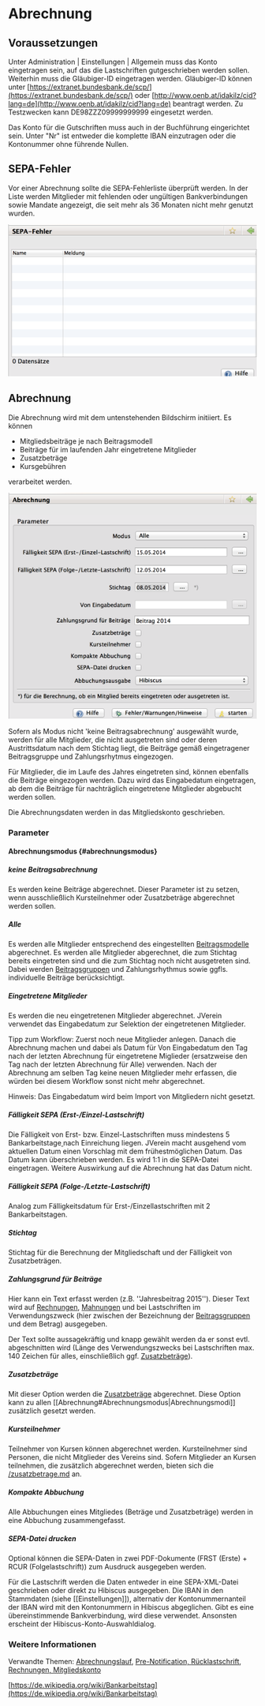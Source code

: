 # Abrechnung

## Voraussetzungen

Unter Administration \| Einstellungen \| Allgemein muss das Konto eingetragen sein, auf das die Lastschriften gutgeschrieben werden sollen. Weiterhin muss die Gläubiger-ID eingetragen werden. Gläubiger-ID können unter [https://extranet.bundesbank.de/scp/](https://extranet.bundesbank.de/scp/) oder [http://www.oenb.at/idakilz/cid?lang=de](http://www.oenb.at/idakilz/cid?lang=de) beantragt werden. Zu Testzwecken kann DE98ZZZ09999999999 eingesetzt werden.

Das Konto für die Gutschriften muss auch in der Buchführung eingerichtet sein. Unter "Nr" ist entweder die komplette IBAN einzutragen oder die Kontonummer ohne führende Nullen.

## SEPA-Fehler

Vor einer Abrechnung sollte die SEPA-Fehlerliste überprüft werden. In der Liste werden Mitglieder mit fehlenden oder ungültigen Bankverbindungen sowie Mandate angezeigt, die seit mehr als 36 Monaten nicht mehr genutzt wurden.

![](/assets/SEPAFehler.png)

## Abrechnung

Die Abrechnung wird mit dem untenstehenden Bildschirm initiiert. Es können

* Mitgliedsbeiträge je nach Beitragsmodell
* Beiträge für im laufenden Jahr eingetretene Mitglieder
* Zusatzbeträge
* Kursgebühren

verarbeitet werden.

![](/assets/Abrechnung.png)

Sofern als Modus nicht 'keine Beitragsabrechnung' ausgewählt wurde, werden für alle Mitglieder, die nicht ausgetreten sind oder deren Austrittsdatum nach dem Stichtag liegt, die Beiträge gemäß eingetragener Beitragsgruppe und Zahlungsrhytmus eingezogen.

Für Mitglieder, die im Laufe des Jahres eingetreten sind, können ebenfalls die Beiträge eingezogen werden. Dazu wird das Eingabedatum eingetragen, ab dem die Beiträge für nachträglich eingetretene Mitglieder abgebucht werden sollen.

Die Abrechnungsdaten werden in das Mitgliedskonto geschrieben.

### Parameter

#### Abrechnungsmodus {#abrechnungsmodus}

##### keine Beitragsabrechnung

Es werden keine Beiträge abgerechnet. Dieser Parameter ist zu setzen, wenn ausschließlich Kursteilnehmer oder Zusatzbeträge abgerechnet werden sollen.

##### Alle

Es werden alle Mitglieder entsprechend des eingestellten [Beitragsmodelle](/beitragsmodelle.md) abgerechnet. Es werden alle Mitglieder abgerechnet, die zum Stichtag bereits eingetreten sind und die zum Stichtag noch nicht ausgetreten sind. Dabei werden [Beitragsgruppen](/beitragsgruppen.md) und Zahlungsrhythmus sowie ggfls. individuelle Beiträge berücksichtigt.

##### Eingetretene Mitglieder

Es werden die neu eingetretenen Mitglieder abgerechnet. JVerein verwendet das Eingabedatum zur Selektion der eingetretenen Mitglieder.

Tipp zum Workflow: Zuerst noch neue Mitglieder anlegen. Danach die Abrechnung machen und dabei als Datum für Von Eingabedatum den Tag nach der letzten Abrechnung für eingetretene Miglieder \(ersatzweise den Tag nach der letzten Abrechnung für Alle\) verwenden. Nach der Abrechnung am selben Tag keine neuen Mitglieder mehr erfassen, die würden bei diesem Workflow sonst nicht mehr abgerechnet.

Hinweis: Das Eingabedatum wird beim Import von Mitgliedern nicht gesetzt.

##### Fälligkeit SEPA \(Erst-/Einzel-Lastschrift\)

Die Fälligkeit von Erst- bzw. Einzel-Lastschriften muss mindestens 5 Bankarbeitstage[ ](/bankarbeitstage.md)nach Einreichung liegen. JVerein macht ausgehend vom aktuellen Datum einen Vorschlag mit dem frühestmöglichen Datum. Das Datum kann überschrieben werden. Es wird 1:1 in die SEPA-Datei eingetragen. Weitere Auswirkung auf die Abrechnung hat das Datum nicht.

##### Fälligkeit SEPA \(Folge-/Letzte-Lastschrift\)

Analog zum Fälligkeitsdatum für Erst-/Einzellastschriften mit 2 Bankarbeitstagen.

##### Stichtag

Stichtag für die Berechnung der Mitgliedschaft und der Fälligkeit von Zusatzbeträgen.

##### Zahlungsgrund für Beiträge

Hier kann ein Text erfasst werden \(z.B. ''Jahresbeitrag 2015''\). Dieser Text wird auf [Rechnungen](/rechnungen.md), [Mahnungen](/mahnungen.md) und bei Lastschriften im Verwendungszweck \(hier zwischen der Bezeichnung der [Beitragsgruppen](/beitragsgruppen.md) und dem Betrag\) ausgegeben.

Der Text sollte aussagekräftig und knapp gewählt werden da er sonst evtl. abgeschnitten wird \(Länge des Verwendungszwecks bei Lastschriften max. 140 Zeichen für alles, einschließlich ggf. [Zusatzbeträge](/zusatzbetrage.md)\).

##### Zusatzbeträge

Mit dieser Option werden die [Zusatzbeträge](/zusatzbetrage.md) abgerechnet. Diese Option kann zu allen \[\[Abrechnung\#Abrechnungsmodus\|Abrechnungsmodi\]\] zusätzlich gesetzt werden.

##### Kursteilnehmer

Teilnehmer von Kursen können abgerechnet werden. Kursteilnehmer sind Personen, die nicht Mitglieder des Vereins sind. Sofern Mitglieder an Kursen teilnehmen, die zusätzlich abgerechnet werden, bieten sich die [/zusatzbetrage.md](/zusatzbetrage.md) an.

##### Kompakte Abbuchung

Alle Abbuchungen eines Mitgliedes \(Beträge und Zusatzbeträge\) werden in eine Abbuchung zusammengefasst.

##### SEPA-Datei drucken

Optional können die SEPA-Daten in zwei PDF-Dokumente \(FRST \(Erste\) + RCUR \(Folgelastschrift\)\) zum Ausdruck ausgegeben werden.

Für die Lastschrift werden die Daten entweder in eine SEPA-XML-Datei geschrieben oder direkt zu Hibiscus ausgegeben. Die IBAN in den Stammdaten \(siehe \[\[Einstellungen\]\]\), alternativ der Kontonummernanteil der IBAN wird mit den Kontonummern in Hibiscus abgeglichen. Gibt es eine übereinstimmende Bankverbindung, wird diese verwendet. Ansonsten erscheint der Hibiscus-Konto-Auswahldialog.

### Weitere Informationen

Verwandte Themen: [Abrechnungslauf](/abrechnungslauf.md), [Pre-Notification, ](/pre-notification.md)[Rücklastschrift](/rucklastschrift.md), [Rechnungen, ](/rechnungen.md)[Mitgliedskonto](/mitgliedskonto.md)

[https://de.wikipedia.org/wiki/Bankarbeitstag](https://de.wikipedia.org/wiki/Bankarbeitstag)

